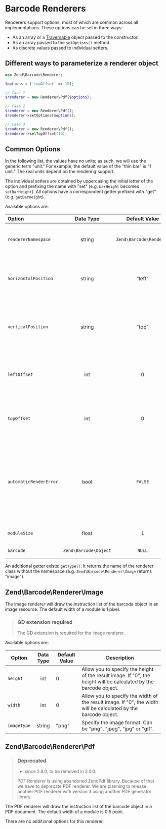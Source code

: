 # Barcode Renderers

Renderers support options, most of which are common across all implementations.
These options can be set in three ways:

- As an array or a [Traversable](http://php.net/traversable) object passed to the constructor.
- As an array passed to the `setOptions()` method.
- As discrete values passed to individual setters.

## Different ways to parameterize a renderer object

```php
use Zend\Barcode\Renderer;

$options = ['topOffset' => 10];

// Case 1
$renderer = new Renderer\Pdf($options);

// Case 2
$renderer = new Renderer\Pdf();
$renderer->setOptions($options);

// Case 3
$renderer = new Renderer\Pdf();
$renderer->setTopOffset(10);
```

## Common Options

In the following list, the values have no units; as such, we will use the
generic term "unit." For example, the default value of the "thin bar" is "1
unit." The real units depend on the rendering support.

The individual setters are obtained by uppercasing the initial letter of the
option and prefixing the name with "set" (e.g. `barHeight` becomes
`setBarHeight`). All options have a correspondent getter prefixed with "get"
(e.g. `getBarHeight`).

Available options are:

Option                 | Data Type             | Default Value            | Description
:--------------------- | :-------------------: | :----------------------: | :----------
`rendererNamespace`    | string                | `Zend\Barcode\Renderer`  | Namespace of the renderer; for example, if you need to extend the renderers.
`horizontalPosition`   | string                | "left"                   | Can be "left", "center" or "right". Can be useful with PDF or if the `setWidth()` method is used with an image renderer.
`verticalPosition`     | string                | "top"                    | Can be "top", "middle" or "bottom". Can be useful with PDF or if the `setHeight()` method is used with an image renderer.
`leftOffset`           | int                   | 0                        | Top position of the barcode inside the renderer. If used, this value will override the `horizontalPosition` option.
`topOffset`            | int                   | 0                        | Top position of the barcode inside the renderer. If used, this value will override the `verticalPosition` option.
`automaticRenderError` | bool                  | `FALSE`                  | Whether or not to automatically render errors. If an exception occurs, the provided barcode object will be replaced with an `Error` representation. Note that some errors (or exceptions) can not be rendered.
`moduleSize`           | float                 | 1                        | Size of a rendering module in the support.
`barcode`              | `Zend\Barcode\Object` | `NULL`                   | The barcode object to render.

An additional getter exists: `getType()`. It returns the name of the renderer
class without the namespace (e.g.  `Zend\Barcode\Renderer\Image` returns
"image").

## Zend\\Barcode\\Renderer\\Image

The image renderer will draw the instruction list of the barcode object in an
image resource.  The default width of a module is 1 pixel.

> ### GD extension required
>
> The GD extension is required for the image renderer.

Available options are:

Option      | Data Type | Default Value | Description
----------- | :-------: | ------------- | -----------
`height`    | int       | 0             | Allow you to specify the height of the result image. If "0", the height will be calculated by the barcode object.
`width`     | int       | 0             | Allow you to specify the width of the result image. If "0", the width will be calculated by the barcode object.
`imageType` | string    | "png"         | Specify the image format. Can be "png", "jpeg", "jpg" or "gif".

## Zend\\Barcode\\Renderer\\Pdf

> ### Deprecated
>
> - since 2.8.0, to be removed in 3.0.0.
>
> PDF Renderer is using abandoned ZendPdf library. Because of that we have to deprecate PDF renderer.
> We are planning to release another PDF renderer with version 3 using another PDF generator library. 

The PDF renderer will draw the instruction list of the barcode object in a PDF
document. The default width of a module is 0.5 point.

There are no additional options for this renderer.
